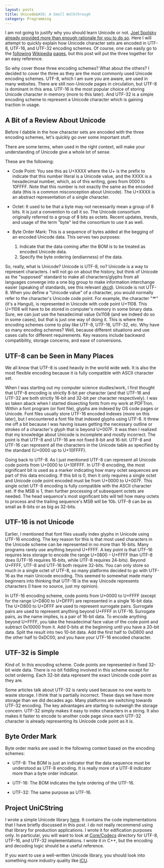 ```yaml
---
layout: posts
title: Unicode&#58; A Small Walkthrough
category: Programming
---
```


I am not going to justify why you should learn Unicode or not. [Joel Spolsky already provided more than enough rationale for you to do so](http://www.joelonsoftware.com/articles/Unicode.html). Here I will attempt to quickly explain how Unicode character sets are encoded in UTF-8, UTF-16, and UTF-32 encoding schemes. Of course, one can easily go to the [following](http://en.wikipedia.org/wiki/UTF-8) [Wikipedia](http://en.wikipedia.org/wiki/UTF-16) [pages](http://en.wikipedia.org/wiki/UTF-32), but this post will put the three together for an easy reference.

So why cover those three encoding schemes? What about the others? I decided to cover the three as they are the most commonly used Unicode encoding schemes. UTF-8, which I am sure you are aware, are used in many websites. There are still non-Unicode pages in circulation, but UTF-8 is dominant in this area. UTF-16 is the most popular choice of storing Unicode character in memory (more to this later). And UTF-32 is a simple encoding scheme to represent a Unicode character which is gaining traction in usage.

<!--read_more-->

A Bit of a Review About Unicode
-------------------------------

Before I dabble in the how character sets are encoded with the three encoding schemes, let's quickly go over some important stuff.

There are some terms, when used in the right context, will make your understanding of Unicode give a whole lot of sense.

These are the following:

* Code Point: You see this as U+XXXX where the U+ is the prefix to indicate that this number literal is a Unicode value, and the XXXX is a hexadecimal number, which, as of this writing, goes from 0000 to 10FFFF. Note that this number is not exactly the same as the encoded data (this is a common misconception about Unicode). The U+XXXX is an abstract representation of a single character.

* Octet: It used to be that a byte may not necessarily mean a group of 8 bits. It is just a convention to call it so. The Unicode consortium originally referred to a group of 8 bits as octets. Recent updates, trends, and usage of the term "byte" led the consortium to use it as well.

* Byte Order Mark: This is a sequence of bytes added at the begging of an encoded Unicode data. This serves two purposes:
    1. Indicate that the data coming after the BOM is to be treated as encoded Unicode data.
    2. Specify the byte ordering (endianness) of the data.

So, really, what is Unicode? Unicode is UTF-8, no? Unicode is a way to represent characters. I will not go on about the history, but think of Unicode as the "supposed" standard to make all characters/glyphs from all languages converge into a one big group to make information interchange easier (speaking of standards, see this relevant [xkcd](https://xkcd.com/927/)). Unicode is not UTF-8. When you define a "Unicode value" of a character, you would normally refer to the character's Unicode code point. For example, the character "ᄈ" (it's a Hangul), is represented in Unicode with code point U+1108. This U+1108 will have to be stored in computer's memory in some binary data. Sure, we can just use the hexadecimal value 0x1108 (and we indeed do so in some cases), but that is just one way of doing it. This is where the encoding schemes come to play like UTF-8, UTF-16, UTF-32, etc. Why have so many encoding schemes? Well, because different situations and use cases calls for different requirements. Key reasons include backward compatibility, storage concerns, and ease of conversions.

UTF-8 can be Seen in Many Places
--------------------------------

We all know that UTF-8 is used heavily in the world wide web. It is also the most flexible encoding because it is fully compatible with ASCII character set.

When I was starting out my computer science studies/work, I first thought that UTF-8 encoding is strictly 8-bit per character (and that UTF-16 and UTF-32 are both strictly 16-bit and 32-bit per character respectively). I was so taken aback when I started dissecting fonts from my work at PDFTron. Within a font program (or font file), glyphs are indexed by OS code pages or Unicode. Font files usually store UTF-16 encoded indexes (more on this later), but I encountered a font file that indexed glyphs using UTF-8. It threw me off a bit because I was having issues getting the necessary outline or strokes of a character's glyph that is beyond U+007F. It was then I realized that my knowledge about Unicode is incomplete and mostly incorrect. The point is that UTF-8 and UTF-16 are not fixed 8-bit and 16-bit. UTF-8 and UTF-16 can represent all the characters in the Unicode table as specified by the standard (U+0000 up to U+10FFFF).

Going back to UTF-8. As I just mentioned UTF-8 can represent all Unicode code points from U+0000 to U+10FFFF. In UTF-8 encoding, the most significant bit is used as a marker indicating how many octet sequences are part of this data encoding. If this bit is 0, then it only requires a single octet and Unicode code point encoded must be from U+0000 to U+007F. This single octet UTF-8 encoding is fully compatible with the ASCII character set. If the MSB is 1, then further processing of subsequent octets are needed. The head sequence's most significant bits will tell how many octets to process and the trailing sequence's MSB will be 10b. UTF-8 can be as small as 8-bits or as big as 32-bits.

UTF-16 is not Unicode
---------------------

Earlier, I mentioned that font files usually index glyphs in Unicode using UTF-16 encoding. The key reason for this is that most used characters in the Unicode scheme can be represented in no more than 16-bits. Many programs rarely use anything beyond U+FFFF. A key point is that UTF-16 requires less storage to encode the range U+0800 – U+FFFF than UTF-8 does (UTF-16 requires 16-bits, while UTF-8 requires 24-bits). Beyond U+FFFF, UTF-8 and UTF-16 both require 32-bits. You can only store so much in a single octet of UTF-8, so many platforms decided to go with UTF-16 as the main Unicode encoding. This seemed to somewhat made many beginners into thinking that UTF-16 is the way Unicode represents characters (I have no source, just my opinion).

In UTF-16 encoding scheme, code points from U+0000 to U+FFFF (except for the range U+D800 to U+DFFF) are represented in a single 16-bit data. The U+D800 to U+DFFF are used to represent surrogate pairs. Surrogate pairs are used to represent anything beyond U+FFFF in UTF-16. Surrogate pairs, as the name implies, is a pair of 16-bit data. To encode anything beyond U+FFFF, you take the hexadecimal face value of the code point and subtract 0x10000 from it. Add 0-bits at the beginning until you have a 20-bit data. Split the result into two 10-bit data. Add the first half to 0xD800 and the other half to 0xDC00, and you have your UTF-16 encoded character.

UTF-32 is Simple
----------------

Kind of. In this encoding scheme. Code points are represented in fixed 32-bit wide data. There is no bit fiddling involved in this scheme except for octet ordering. Each 32-bit data represent the exact Unicode code point as they are.

Some articles talk about UTF-32 is rarely used because no one wants to waste storage. I think that is partially incorrect. These days we have more storage than we did decades ago. Many platforms are switching towards UTF-32 encoding. The key advantages are starting to outweigh the storage concern. UTF-32 simply makes it easy to index characters in a string. It also makes it faster to encode to another code page since each UTF-32 character is already representing its Unicode code point as it is.

Byte Order Mark
---------------

Byte order marks are used in the following context based on the encoding schemes:

* UTF-8: The BOM is just an indicator that the data sequence must be understood as UTF-8 encoding. It is really more of a UTF-8 indicator more than a byte order indicator.

* UTF-16: The BOM indicates the byte ordering of the UTF-16.

* UTF-32: The same purpose as UTF-16.

Project UniCString
------------------

I wrote a simple Unicode library [here](https://github.com/vycasas/unicstring). It contains the code implementations that I have briefly discussed in this post. I do not really recommend using that library for production applications. I wrote it for edification purposes only. In particular, you will want to look at [Core/Codecs](https://github.com/vycasas/unicstring/tree/master/Core/Codecs) directory for UTF-8, UTF-16, and UTF-32 implementations. I wrote it in C++, but the encoding and decoding logic should be a useful reference.

If you want to use a well-written Unicode library, you should look into something more industry quality like [ICU](http://site.icu-project.org/).
